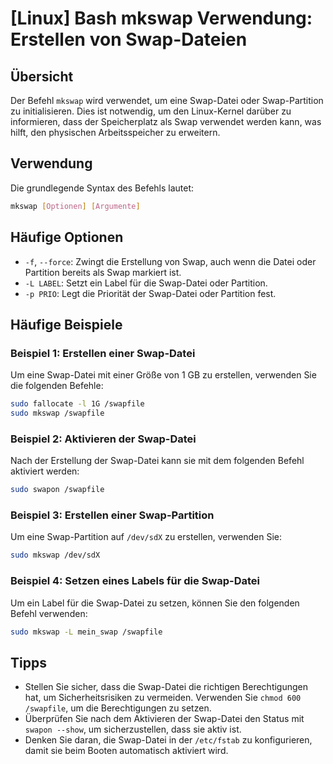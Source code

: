 # [Linux] Bash mkswap Verwendung: Erstellen von Swap-Dateien

## Übersicht
Der Befehl `mkswap` wird verwendet, um eine Swap-Datei oder Swap-Partition zu initialisieren. Dies ist notwendig, um den Linux-Kernel darüber zu informieren, dass der Speicherplatz als Swap verwendet werden kann, was hilft, den physischen Arbeitsspeicher zu erweitern.

## Verwendung
Die grundlegende Syntax des Befehls lautet:

```bash
mkswap [Optionen] [Argumente]
```

## Häufige Optionen
- `-f`, `--force`: Zwingt die Erstellung von Swap, auch wenn die Datei oder Partition bereits als Swap markiert ist.
- `-L LABEL`: Setzt ein Label für die Swap-Datei oder Partition.
- `-p PRIO`: Legt die Priorität der Swap-Datei oder Partition fest.

## Häufige Beispiele

### Beispiel 1: Erstellen einer Swap-Datei
Um eine Swap-Datei mit einer Größe von 1 GB zu erstellen, verwenden Sie die folgenden Befehle:

```bash
sudo fallocate -l 1G /swapfile
sudo mkswap /swapfile
```

### Beispiel 2: Aktivieren der Swap-Datei
Nach der Erstellung der Swap-Datei kann sie mit dem folgenden Befehl aktiviert werden:

```bash
sudo swapon /swapfile
```

### Beispiel 3: Erstellen einer Swap-Partition
Um eine Swap-Partition auf `/dev/sdX` zu erstellen, verwenden Sie:

```bash
sudo mkswap /dev/sdX
```

### Beispiel 4: Setzen eines Labels für die Swap-Datei
Um ein Label für die Swap-Datei zu setzen, können Sie den folgenden Befehl verwenden:

```bash
sudo mkswap -L mein_swap /swapfile
```

## Tipps
- Stellen Sie sicher, dass die Swap-Datei die richtigen Berechtigungen hat, um Sicherheitsrisiken zu vermeiden. Verwenden Sie `chmod 600 /swapfile`, um die Berechtigungen zu setzen.
- Überprüfen Sie nach dem Aktivieren der Swap-Datei den Status mit `swapon --show`, um sicherzustellen, dass sie aktiv ist.
- Denken Sie daran, die Swap-Datei in der `/etc/fstab` zu konfigurieren, damit sie beim Booten automatisch aktiviert wird.